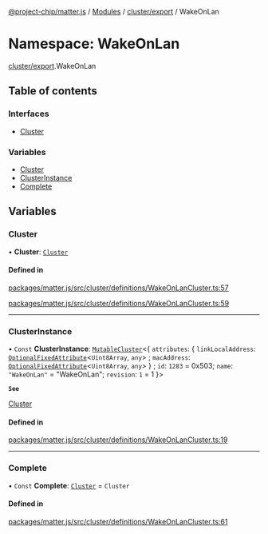 [@project-chip/matter.js](../README.md) / [Modules](../modules.md) / [cluster/export](cluster_export.md) / WakeOnLan

# Namespace: WakeOnLan

[cluster/export](cluster_export.md).WakeOnLan

## Table of contents

### Interfaces

- [Cluster](../interfaces/cluster_export.WakeOnLan.Cluster.md)

### Variables

- [Cluster](cluster_export.WakeOnLan.md#cluster)
- [ClusterInstance](cluster_export.WakeOnLan.md#clusterinstance)
- [Complete](cluster_export.WakeOnLan.md#complete)

## Variables

### Cluster

• **Cluster**: [`Cluster`](../interfaces/cluster_export.WakeOnLan.Cluster.md)

#### Defined in

[packages/matter.js/src/cluster/definitions/WakeOnLanCluster.ts:57](https://github.com/project-chip/matter.js/blob/2d9f2165d2672864fda3496a6d0d5f93597f82c6/packages/matter.js/src/cluster/definitions/WakeOnLanCluster.ts#L57)

[packages/matter.js/src/cluster/definitions/WakeOnLanCluster.ts:59](https://github.com/project-chip/matter.js/blob/2d9f2165d2672864fda3496a6d0d5f93597f82c6/packages/matter.js/src/cluster/definitions/WakeOnLanCluster.ts#L59)

___

### ClusterInstance

• `Const` **ClusterInstance**: [`MutableCluster`](../interfaces/cluster_export.MutableCluster-1.md)\<\{ `attributes`: \{ `linkLocalAddress`: [`OptionalFixedAttribute`](../interfaces/cluster_export.OptionalFixedAttribute.md)\<`Uint8Array`, `any`\> ; `macAddress`: [`OptionalFixedAttribute`](../interfaces/cluster_export.OptionalFixedAttribute.md)\<`Uint8Array`, `any`\>  } ; `id`: ``1283`` = 0x503; `name`: ``"WakeOnLan"`` = "WakeOnLan"; `revision`: ``1`` = 1 }\>

**`See`**

[Cluster](cluster_export.WakeOnLan.md#cluster)

#### Defined in

[packages/matter.js/src/cluster/definitions/WakeOnLanCluster.ts:19](https://github.com/project-chip/matter.js/blob/2d9f2165d2672864fda3496a6d0d5f93597f82c6/packages/matter.js/src/cluster/definitions/WakeOnLanCluster.ts#L19)

___

### Complete

• `Const` **Complete**: [`Cluster`](../interfaces/cluster_export.WakeOnLan.Cluster.md) = `Cluster`

#### Defined in

[packages/matter.js/src/cluster/definitions/WakeOnLanCluster.ts:61](https://github.com/project-chip/matter.js/blob/2d9f2165d2672864fda3496a6d0d5f93597f82c6/packages/matter.js/src/cluster/definitions/WakeOnLanCluster.ts#L61)
